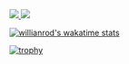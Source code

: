 <a href="https://github.com/anuraghazra/github-readme-stats">
<img src="https://github-readme-stats.vercel.app/api?username=torish14&count_private=true&include_all_commits=true&hide=stars&show_icons=true&theme=dracula" />
</a>

<a href="https://github.com/anuraghazra/github-readme-stats">
<img src="https://github-readme-stats.vercel.app/api/top-langs/?username=torish14&hide=html,css&theme=dracula&layout=compact" />
</a>

[![willianrod's wakatime stats](https://github-readme-stats.vercel.app/api/wakatime?username=torish14&theme=dracula)](https://github.com/anuraghazra/github-readme-stats)

[![trophy](https://github-profile-trophy.vercel.app/?username=torish14&theme=dracula)](https://github.com/ryo-ma/github-profile-trophy)

